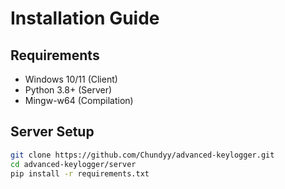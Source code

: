 # Installation Guide

## Requirements
- Windows 10/11 (Client)
- Python 3.8+ (Server)
- Mingw-w64 (Compilation)

## Server Setup
```bash
git clone https://github.com/Chundyy/advanced-keylogger.git
cd advanced-keylogger/server
pip install -r requirements.txt

